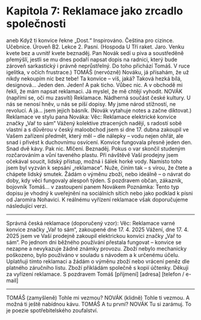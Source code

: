 # Kapitola 7: Reklamace jako zrcadlo společnosti

aneb Když ti konvice řekne „Dost.“
Inspirováno. Čeština pro cizince. Učebnice. Úroveň B2. Lekce 2. Pasní. 
(Hospoda U Tří raket. Jaro. Venku kvete bez a uvnitř kvete beznaděj. Pan Novák sedí u piva a soustředěně přemýšlí, jestli se mu dnes podaří napsat dopis na radnici, který bude zároveň sarkastický i právně neprůstřelný. Do toho přichází Tomáš. V ruce igelitka, v očích frustrace.)
TOMÁŠ
(nervózně)
Nováku, já přísahám, že už nikdy nekoupím nic bez tebe! Ta konvice – víš, jaká? Taková hezká bílá, designová… Jeden den. Jeden! A pak ticho. Vůbec nic. A v obchodě mi řekli, že mám napsat reklamaci. Já myslel, že mě chtějí vyhodit.
NOVÁK
(napřímí se, oči mu zasvítí)
Reklamace. Nádherná součást české kultury. U nás se nenosí hněv, u nás se píší dopisy. My jsme národ stížností, ne revolucí. A já… jsem jejich básník.
(Novák vytahuje notes a začne diktovat.)
Reklamace ve stylu pana Nováka:
Věc: Reklamace elektrické konvice značky „Vař to sám“
Vážený kolektive ztracených nadějí,
s radostí sobě vlastní a s důvěrou v český maloobchod jsem si dne 17. dubna zakoupil ve Vašem zařízení předmět, který měl – dle nálepky – vodu nejen ohřát, ale snad i přivést k duchovnímu osvícení.
Konvice fungovala přesně jeden den. Snad dvě kávy. Pak nic. Mlčení. Beznaděj. Pokus o var skončil studeným rozčarováním a vůní taveného plastu.
Při návštěvě Vaší prodejny jsem očekával soucit, lidský přístup, možná i šálek horké vody. Namísto toho jsem byl vyzván k sepsání „reklamace“. Nuže, činím tak – s vírou, že čtete a chápete lidský smutek.
Žádám o výměnu zboží, nebo ideálně – o návrat do doby, kdy věci fungovaly alespoň týden.
S pozdravem
občan, zákazník, bojovník
Tomáš… v zastoupení panem Novákem
Poznámka: Tento typ dopisu je vhodný k uveřejnění na sociálních sítích nebo jako podklad k písni od Jaromíra Nohavici. K reálnému vyřízení reklamace však doporučujeme následující verzi.
________________________________________
Správná česká reklamace (doporučený vzor):
Věc: Reklamace varné konvice značky „Vař to sám“, zakoupené dne 17. 4. 2025
Vážení,
dne 17. 4. 2025 jsem ve Vaší prodejně zakoupil elektrickou konvici značky „Vař to sám“. Po jednom dni běžného používání přestala fungovat – konvice se nezapne a nevykazuje žádné známky provozu.
Zboží nebylo mechanicky poškozeno, bylo používáno v souladu s návodem a k určenému účelu. Uplatňuji tímto reklamaci a žádám o výměnu zboží nebo vrácení peněz dle platného záručního listu.
Zboží přikládám společně s kopií účtenky.
Děkuji za vyřízení reklamace.
S pozdravem
Tomáš [příjmení]
[adresa]
[telefon / e-mail]
________________________________________
TOMÁŠ
(zamyšleně)
Tohle mi vezmou?
NOVÁK
(klidně)
Tohle ti vezmou. A možná ti ještě nabídnou kávu.
TOMÁŠ
A tu první?
NOVÁK
Tu si zarámuj. To je poezie spotřebitelského zoufalství.